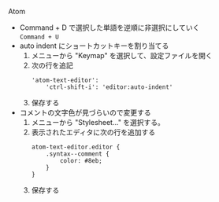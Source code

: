 Atom

* Command + D で選択した単語を逆順に非選択にしていく  
`Command + U`
* auto indent にショートカットキーを割り当てる
  1. メニューから "Keymap" を選択して、設定ファイルを開く
  1. 次の行を追記
     ```
     'atom-text-editor':
         'ctrl-shift-i': 'editor:auto-indent'
     ```
  1. 保存する
* コメントの文字色が見づらいので変更する
  1. メニューから "Stylesheet..." を選択する。
  1. 表示されたエディタに次の行を追加する
     ```
     atom-text-editor.editor {
         .syntax--comment {
             color: #8eb;
         }
     }
     ```
  1. 保存する
